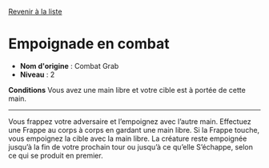[Revenir à la liste](..)

# Empoignade en combat

 * **Nom d'origine** : Combat Grab
 * **Niveau** : 2


<p><strong>Conditions</strong> Vous avez une main libre et votre cible est à portée de cette main.</p>
<hr>
<p>Vous frappez votre adversaire et l’empoignez avec l’autre main. Effectuez une Frappe au corps à corps en gardant une main libre. Si la Frappe touche, vous empoignez la cible avec la main libre. La créature reste empoignée jusqu’à la fin de votre prochain tour ou jusqu’à ce qu’elle S’échappe, selon ce qui se produit en premier.</p>